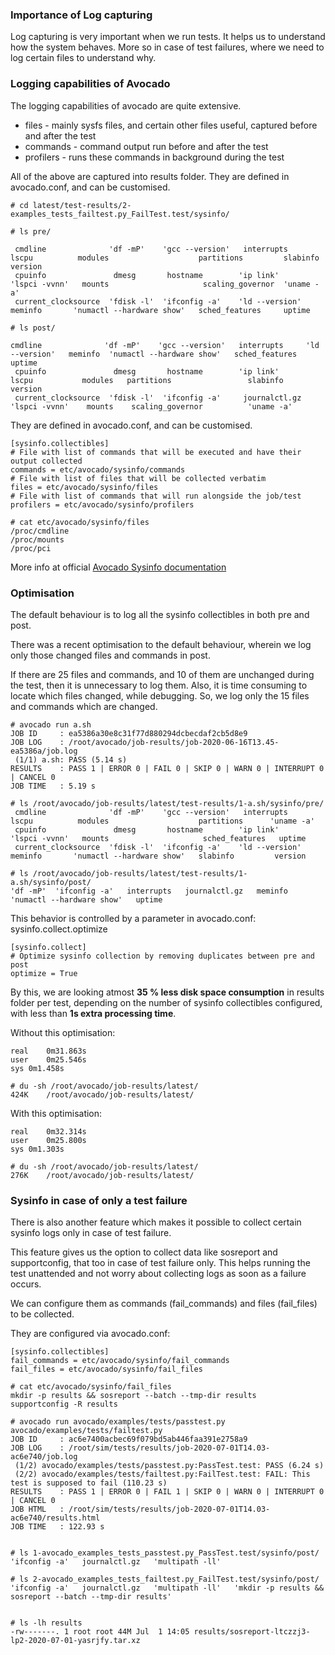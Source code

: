 ### Importance of Log capturing ###

Log capturing is very important when we run tests. It helps us to understand how the system behaves. More so in case of test failures, where we need to log certain files to understand why.

### Logging capabilities of Avocado ###

The logging capabilities of avocado are quite extensive.
* files - mainly sysfs files, and certain other files useful, captured before and after the test
* commands - command output run before and after the test
* profilers - runs these commands in background during the test

All of the above are captured into results folder. They are defined in avocado.conf, and can be customised.

```
# cd latest/test-results/2-examples_tests_failtest.py_FailTest.test/sysinfo/

# ls pre/

 cmdline              'df -mP'    'gcc --version'   interrupts      lscpu          modules                    partitions         slabinfo    version
 cpuinfo               dmesg       hostname        'ip link'       'lspci -vvnn'   mounts                     scaling_governor  'uname -a'
 current_clocksource  'fdisk -l'  'ifconfig -a'    'ld --version'   meminfo       'numactl --hardware show'   sched_features     uptime

# ls post/

cmdline              'df -mP'    'gcc --version'   interrupts     'ld --version'   meminfo  'numactl --hardware show'   sched_features   uptime
 cpuinfo               dmesg       hostname        'ip link'        lscpu           modules   partitions                 slabinfo         version
 current_clocksource  'fdisk -l'  'ifconfig -a'     journalctl.gz  'lspci -vvnn'    mounts    scaling_governor          'uname -a'

```

They are defined in avocado.conf, and can be customised.

```
[sysinfo.collectibles]
# File with list of commands that will be executed and have their output collected
commands = etc/avocado/sysinfo/commands
# File with list of files that will be collected verbatim
files = etc/avocado/sysinfo/files
# File with list of commands that will run alongside the job/test
profilers = etc/avocado/sysinfo/profilers
```


```
# cat etc/avocado/sysinfo/files
/proc/cmdline
/proc/mounts
/proc/pci
```


More info at official [Avocado Sysinfo documentation](https://avocado-framework.readthedocs.io/en/80.0/guides/user/chapters/introduction.html?highlight=sysinfo#sysinfo-collection)


### Optimisation ###

The default behaviour is to log all the sysinfo collectibles in both pre and post.

There was a recent optimisation to the default behaviour, wherein we log only those changed files and commands in post.

If there are 25 files and commands, and 10 of them are unchanged during the test, then it is unnecessary to log them. Also, it is time consuming to locate which files changed, while debugging. So, we log only the 15 files and commands which are changed.

```
# avocado run a.sh
JOB ID     : ea5386a30e8c31f77d880294dcbecdaf2cb5d8e9
JOB LOG    : /root/avocado/job-results/job-2020-06-16T13.45-ea5386a/job.log
 (1/1) a.sh: PASS (5.14 s)
RESULTS    : PASS 1 | ERROR 0 | FAIL 0 | SKIP 0 | WARN 0 | INTERRUPT 0 | CANCEL 0
JOB TIME   : 5.19 s

# ls /root/avocado/job-results/latest/test-results/1-a.sh/sysinfo/pre/
 cmdline              'df -mP'    'gcc --version'   interrupts      lscpu          modules                    partitions      'uname -a'
 cpuinfo               dmesg       hostname        'ip link'       'lspci -vvnn'   mounts                     sched_features   uptime
 current_clocksource  'fdisk -l'  'ifconfig -a'    'ld --version'   meminfo       'numactl --hardware show'   slabinfo         version

# ls /root/avocado/job-results/latest/test-results/1-a.sh/sysinfo/post/
'df -mP'  'ifconfig -a'   interrupts   journalctl.gz   meminfo  'numactl --hardware show'   uptime
```

This behavior is controlled by a parameter in avocado.conf: sysinfo.collect.optimize
```
[sysinfo.collect]
# Optimize sysinfo collection by removing duplicates between pre and post
optimize = True
```

By this, we are looking atmost **35 % less disk space consumption** in results folder per test, depending on the number of sysinfo collectibles configured, with less than **1s extra processing time**.

Without this optimisation:
```
real	0m31.863s
user	0m25.546s
sys	0m1.458s

# du -sh /root/avocado/job-results/latest/
424K	/root/avocado/job-results/latest/
```

With this optimisation:

```
real	0m32.314s
user	0m25.800s
sys	0m1.303s

# du -sh /root/avocado/job-results/latest/
276K	/root/avocado/job-results/latest/
```

### Sysinfo in case of only a test failure ###

There is also another feature which makes it possible to collect certain sysinfo logs only in case of test failure.

This feature gives us the option to collect data like sosreport and supportconfig, that too in case of test failure only.
This helps running the test unattended and not worry about collecting logs as soon as a failure occurs.

We can configure them as commands (fail_commands) and files (fail_files) to be collected.

They are configured via avocado.conf:
```
[sysinfo.collectibles]
fail_commands = etc/avocado/sysinfo/fail_commands
fail_files = etc/avocado/sysinfo/fail_files
```


```
# cat etc/avocado/sysinfo/fail_files
mkdir -p results && sosreport --batch --tmp-dir results
supportconfig -R results
```


```
# avocado run avocado/examples/tests/passtest.py avocado/examples/tests/failtest.py
JOB ID     : ac6e7400acbec69f079bd5ab446faa391e2758a9
JOB LOG    : /root/sim/tests/results/job-2020-07-01T14.03-ac6e740/job.log
 (1/2) avocado/examples/tests/passtest.py:PassTest.test: PASS (6.24 s)
 (2/2) avocado/examples/tests/failtest.py:FailTest.test: FAIL: This test is supposed to fail (110.23 s)
RESULTS    : PASS 1 | ERROR 0 | FAIL 1 | SKIP 0 | WARN 0 | INTERRUPT 0 | CANCEL 0
JOB HTML   : /root/sim/tests/results/job-2020-07-01T14.03-ac6e740/results.html
JOB TIME   : 122.93 s


# ls 1-avocado_examples_tests_passtest.py_PassTest.test/sysinfo/post/
'ifconfig -a'   journalctl.gz   'multipath -ll'

# ls 2-avocado_examples_tests_failtest.py_FailTest.test/sysinfo/post/
'ifconfig -a'   journalctl.gz   'multipath -ll'   'mkdir -p results && sosreport --batch --tmp-dir results'


# ls -lh results
-rw-------. 1 root root 44M Jul  1 14:05 results/sosreport-ltczzj3-lp2-2020-07-01-yasrjfy.tar.xz
```

